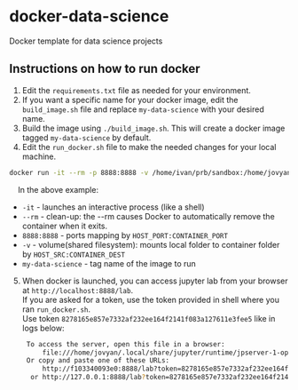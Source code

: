 # docker-data-science
Docker template for data science projects


## Instructions on how to run docker

1. Edit the `requirements.txt` file as needed for your environment.
2. If you want a specific name for your docker image, edit the `build_image.sh` file and replace `my-data-science` with your desired name.
3. Build the image using `./build_image.sh`. This will create a docker image tagged `my-data-science` by default. 
4. Edit the `run_docker.sh` file to make the needed changes for your local machine.
```bash
docker run -it --rm -p 8888:8888 -v /home/ivan/prb/sandbox:/home/jovyan/work my-data-science
```
   &nbsp;&nbsp;&nbsp;&nbsp;In the above example:

   * `-it` - launches an interactive process (like a shell)
   * `--rm` - clean-up: the --rm causes Docker to automatically remove the container when it exits.
   * `8888:8888` - ports mapping by `HOST_PORT:CONTAINER_PORT`
   * `-v` - volume(shared filesystem): mounts local folder to container folder by `HOST_SRC:CONTAINER_DEST`
   * `my-data-science` - tag name of the image to run

5. When docker is launched, you can access jupyter lab from your browser at `http://localhost:8888/lab`.  
   If you are asked for a token, use the token provided in shell where you ran `run_docker.sh`.  
   Use token `8278165e857e7332af232ee164f2141f083a127611e3fee5` like in logs below:
   ```bash
    To access the server, open this file in a browser:
        file:///home/jovyan/.local/share/jupyter/runtime/jpserver-1-open.html
    Or copy and paste one of these URLs:
        http://f103340093e0:8888/lab?token=8278165e857e7332af232ee164f2141f083a127611e3fee5
     or http://127.0.0.1:8888/lab?token=8278165e857e7332af232ee164f2141f083a127611e3fee5
   ```
